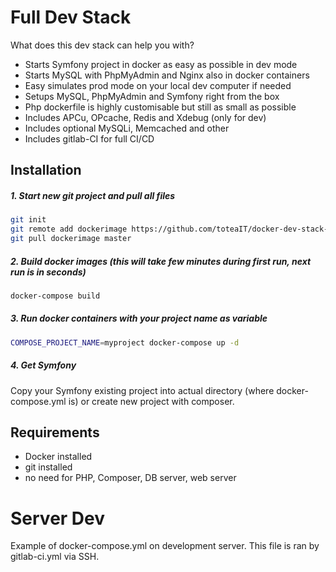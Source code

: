 Full Dev Stack
===================
What does this dev stack can help you with?
* Starts Symfony project in docker as easy as possible in dev mode
* Starts MySQL with PhpMyAdmin and Nginx also in docker containers
* Easy simulates prod mode on your local dev computer if needed
* Setups MySQL, PhpMyAdmin and Symfony right from the box
* Php dockerfile is highly customisable but still as small as possible
* Includes APCu, OPcache, Redis and Xdebug (only for dev)
* Includes optional MySQLi, Memcached and other
* Includes gitlab-CI for full CI/CD

## Installation
##### 1. Start new git project and pull all files
```bash
git init
git remote add dockerimage https://github.com/toteaIT/docker-dev-stack-symfony.git
git pull dockerimage master
```
##### 2. Build docker images (this will take few minutes during first run, next run is in seconds)  
```bash
docker-compose build
```
##### 3. Run docker containers with your project name as variable
```bash
COMPOSE_PROJECT_NAME=myproject docker-compose up -d
```
##### 4. Get Symfony
Copy your Symfony existing project into actual directory (where docker-compose.yml is) or create new project with composer.

## Requirements
* Docker installed
* git installed
* no need for PHP, Composer, DB server, web server

Server Dev
===================
Example of docker-compose.yml on development server. This file is ran by gitlab-ci.yml via SSH. 